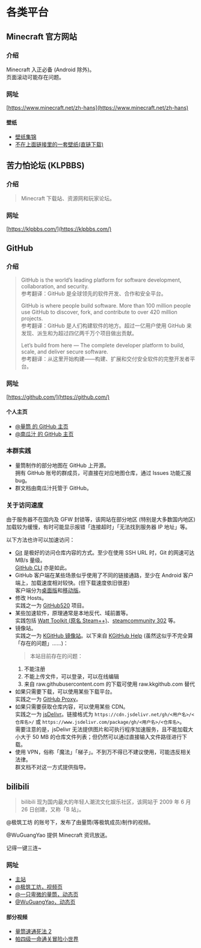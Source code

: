 # 各类平台

## Minecraft 官方网站

### 介绍

Minecraft 入正必备 (Android 除外)。  
页面滚动可能存在问题。

### 网址

[https://www.minecraft.net/zh-hans](https://www.minecraft.net/zh-hans)

#### 壁纸

- [壁纸集锦](https://www.minecraft.net/en-us/collectibles)
- [不在上面链接里的一套壁纸(直链下载)](https://www.minecraft.net/content/dam/games/minecraft/software/wallpaper_minecraft_soothing_scenes_2.zip)

## 苦力怕论坛 (KLPBBS)

### 介绍

> Minecraft 下载站、资源网和玩家论坛。

### 网址

[https://klpbbs.com/](https://klpbbs.com/)

## GitHub

### 介绍

> GitHub is the world’s leading platform for software development, collaboration, and security.  
  参考翻译：GitHub 是全球领先的软件开发、合作和安全平台。
>
> GitHub is where people build software. More than 100 million people use GitHub to discover, fork, and contribute to over 420 million projects.  
  参考翻译：GitHub 是人们构建软件的地方。超过一亿用户使用 GitHub 来发现、派生和为超过四亿两千万个项目做出贡献。
>
> Let’s build from here — The complete developer platform to build, scale, and deliver secure software.  
  参考翻译：从这里开始构建——构建、扩展和交付安全软件的完整开发者平台。

### 网址

[https://github.com/](https://github.com/)

#### 个人主页

- [@量筒 的 GitHub 主页](https://github.com/YZBWDLT)
- [@南瓜汁 的 GitHub 主页](https://github.com/PumpkinJui)

### 本群实践

- 量筒制作的部分地图在 GitHub 上开源。  
  拥有 GitHub 账号的群成员，可直接在对应地图仓库，通过 Issues 功能汇报 bug。
- 群文档由南瓜汁托管于 GitHub。

### 关于访问速度

由于服务器不在国内及 GFW 封锁等，该网站在部分地区 (特别是大多数国内地区) 加载较为缓慢，有时可能显示报错「连接超时」「无法找到服务器 IP 地址」等。

以下方法也许可以加速访问：

- [Git](https://git-scm.com/downloads) 是极好的访问仓库内容的方式。至少在使用 SSH URL 时，Git 的网速可达 MB/s 量级。  
  [GitHub CLI](https://cli.github.com/) 亦是如此。
- GitHub 客户端在某些场景似乎使用了不同的链接通路，至少在 Android 客户端上，加载速度相对较快。(但下载速度依旧很差)  
  客户端分为[桌面版](https://github.com/apps/desktop)和[移动版](https://github.com/mobile)。
- 修改 Hosts。  
  实践之一为 [GitHub520](https://github.com/521xueweihan/github520) 项目。
- 某些加速软件，原理通常是本地反代、域前置等。  
  实践包括 [Watt Toolkit (原名 Steam++)](https://steampp.net/)、[steamcommunity 302](https://www.dogfight360.com/blog/686/) 等。
- 镜像站。  
  实践之一为 [KGitHub 镜像站](https://kkgithub.com/)。以下来自 [KGitHub Help](https://help.kkgithub.com/questions/) (虽然这似乎不完全算「存在的问题」……)：  
  > 本站目前存在的问题：
    1. 不能注册
    2. 不能上传文件，可以登录，可以在线编辑
    3. 来自 raw.githubusercontent.com 的下载可使用 raw.kkgithub.com 替代
- 如果只需要下载，可以使用某些下载平台。  
  实践之一为 [GitHub Proxy](https://mirror.ghproxy.com/)。
- 如果只需要获取仓库内容，可以使用某些 CDN。  
  实践之一为 [jsDelivr](https://www.jsdelivr.com/)。链接格式为 `https://cdn.jsdelivr.net/gh/<用户名>/<仓库名>/` 或 `https://www.jsdelivr.com/package/gh/<用户名>/<仓库名>`。  
  需要注意的是，jsDelivr 无法提供图片和可执行程序加速服务，且不能加载大小大于 50 MB 的仓库文件列表；但仍然可以通过直接输入文件路径进行下载。
- 使用 VPN，俗称「魔法」「梯子」。不到万不得已不建议使用，可能违反相关法律。  
  群文档不对这一方式提供指导。

## bilibili

> bilibili 现为国内最大的年轻人潮流文化娱乐社区，该网站于 2009 年 6 月 26 日创建，又称「B 站」。

@极筑工坊 的账号下，发布了由量筒(等极筑成员)制作的视频。

@WuGuangYao 提供 Minecraft 资讯放送。

记得一键三连~

### 网址

- [主站](https://www.bilibili.com/)
- [@极筑工坊，视频页](https://space.bilibili.com/511010106/video)
- [@一只卑微的量筒，动态页](https://space.bilibili.com/241650193/dynamic)
- [@WuGuangYao，动态页](https://space.bilibili.com/11602644/dynamic)

#### 部分视频

- [量筒速通死法 2](https://www.bilibili.com/video/BV11f4y1Z7dX/)
- [帕四级一命通关冒险小世界](https://www.bilibili.com/video/BV15HvWezEty/)

